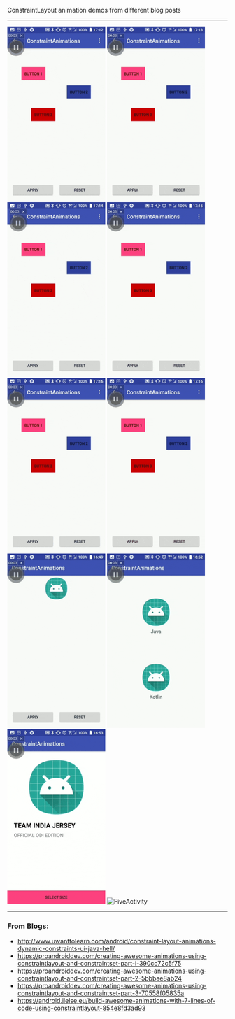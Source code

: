 ConstraintLayout animation demos from different blog posts

---

<img src="https://raw.githubusercontent.com/jemshit/ConstraintAnimations/master/images/one_op1.gif" width="224" height="399" alt="OneActivity Option 1"/>
<img src="https://raw.githubusercontent.com/jemshit/ConstraintAnimations/master/images/one_op2.gif" width="224" height="399" alt="OneActivity Option 2"/>


<img src="https://raw.githubusercontent.com/jemshit/ConstraintAnimations/master/images/one_op3.gif" width="224" height="399" alt="OneActivity Option 3"/>
<img src="https://raw.githubusercontent.com/jemshit/ConstraintAnimations/master/images/one_op4.gif" width="224" height="399" alt="OneActivity Option 4"/>


<img src="https://raw.githubusercontent.com/jemshit/ConstraintAnimations/master/images/one_op5.gif" width="224" height="399" alt="OneActivity Option 5"/>
<img src="https://raw.githubusercontent.com/jemshit/ConstraintAnimations/master/images/one_op6.gif" width="224" height="399" alt="OneActivity Option 6"/>


<img src="https://raw.githubusercontent.com/jemshit/ConstraintAnimations/master/images/two.gif" width="224" height="399" alt="TwoActivity"/>
<img src="https://raw.githubusercontent.com/jemshit/ConstraintAnimations/master/images/three.gif" width="224" height="399" alt="ThreeActivity"/>


<img src="https://raw.githubusercontent.com/jemshit/ConstraintAnimations/master/images/four.gif" width="224" height="399" alt="FourActivity"/>
<img src="https://raw.githubusercontent.com/jemshit/ConstraintAnimations/master/images/five.gif" width="224" height="399" alt="FiveActivity"/>

---
### From Blogs:
- http://www.uwanttolearn.com/android/constraint-layout-animations-dynamic-constraints-ui-java-hell/
- https://proandroiddev.com/creating-awesome-animations-using-constraintlayout-and-constraintset-part-i-390cc72c5f75
- https://proandroiddev.com/creating-awesome-animations-using-constraintlayout-and-constraintset-part-2-5bbbae8ab24
- https://proandroiddev.com/creating-awesome-animations-using-constraintlayout-and-constraintset-part-3-70558f05835a
- https://android.jlelse.eu/build-awesome-animations-with-7-lines-of-code-using-constraintlayout-854e8fd3ad93